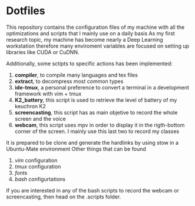 # Dotfiles
This repository contains the configuration files of my machine with all the optimizations and scripts that I mainly use on a daily basis
As my first research topic, my machine has become nearly a Deep Learning workstation therefore many enviroment variables are focused on setting up libraries like CUDA or CuDNN.

Additionally, some sctipts to specific actions has been implemented:

1. **compiler**, to compile many languages and tex files
2. **extract**, to decompress most common types
3. **ide-tmux**, a personal preference to convert a terminal in a development framework with vim + tmux
4. **K2_battery**, this script is used to retrieve the level of battery of my keuchron K2
5. **screencasting**, this script has as main objetive to record the whole screen and the voice
6. **webcam**, this script uses mpv in order to display it in the rigth-bottom corner of the screen. I mainly use this last two to record my classes

It is prepared to be clone and generate the hardlinks by using stow in a Ubuntu-Mate environment
Other things that can be found
1. *vim* configuration
2. *tmux* configuration
3. *fonts*
5. *bash* configurtations

If you are interested in any of the bash scripts to record the webcam or screencasting, then head on the .scripts folder.

